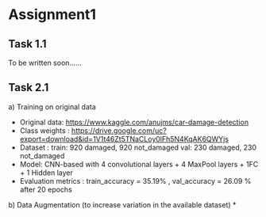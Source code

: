 # Assignment1

## Task 1.1

To be written soon......

## Task 2.1
a) Training on original data 
* Original data: https://www.kaggle.com/anujms/car-damage-detection
* Class weights : https://drive.google.com/uc?export=download&id=1V1t46Zt5TNaCLoy0lFh5N4KqAK6QWYjs
* Dataset : train: 920 damaged, 920 not_damaged
            val:   230 damaged, 230 not_damaged
* Model: CNN-based with 4 convolutional layers + 4 MaxPool layers + 1FC + 1 Hidden layer    
* Evaluation metrics : train_accuracy = 35.19% , val_accuracy = 26.09 % after 20 epochs

b) Data Augmentation (to increase variation in the available dataset)
* 
